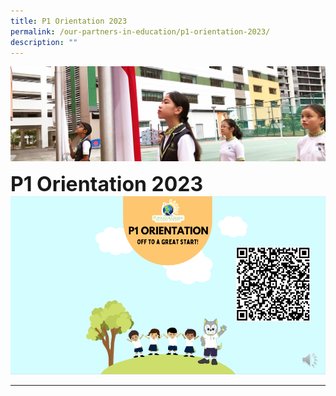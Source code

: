 ```yaml
---
title: P1 Orientation 2023
permalink: /our-partners-in-education/p1-orientation-2023/
description: ""
---
```

![](/images/sub-banner.jpg)

**<font size=6>P1 Orientation 2023</font>**
![P1 Orientation 2023](/images/P1%20Orientation%20AY2023.png)





-----